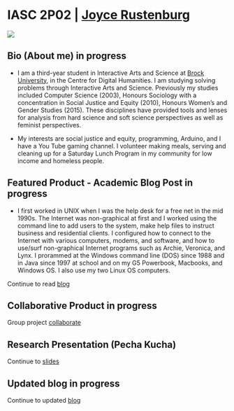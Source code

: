 #  IASC 2P02 | [Joyce Rustenburg](https://twitter.com/rustenburg_J)

![](images/rustenburgJ-AboutMe.png)

## Bio (About me) in progress

- I am a third-year student in Interactive Arts and Science at [Brock University](https://brocku.ca/humanities/humanities-research/humanities-research/humanities-research-institute), in the Centre for Digital Humanities. I am studying solving problems through Interactive Arts and Science. Previously my studies included Computer Science (2003), Honours Sociology with a concentration in Social Justice and Equity (2010), Honours Women’s and Gender Studies (2015). These disciplines have provided tools and lenses for analysis from hard science and soft science perspectives as well as feminist perspectives.

- My interests are social justice and equity, programming, Arduino, and I have a You Tube gaming channel. I volunteer making meals, serving and cleaning up for a Saturday Lunch Program in my community for low income and homeless people.

## Featured Product - Academic Blog Post in progress

- I first worked in UNIX when I was the help desk for a free net in the mid 1990s. The Internet was non-graphical at first and I worked using the command line to add users to the system, make help files to instruct business and residential clients. I configured how to connect to the Internet with various computers, modems, and software, and how to use/surf non-graphical Internet programs such as Archie, Veronica, and Lynx. I prorammed at the Windows command line (DOS) since 1988 and in Java since 1997 at school and on my G5 Powerbook, Macbooks, and Windows OS. I also use my two Linux OS computers.

Continue to read [blog](https://rustenburgJ.github.io/IASC-2P02/blog)

## Collaborative Product  in progress

Group project [collaborate](https://rustenburgJ.github.io/IASC-2P02/collaborate.html) 


## Research Presentation (Pecha Kucha)

Continue to [slides](https://rustenburgj.github.io/IASC-2P02/reveal/reveal_working/index.html)


## Updated blog  in progress

Continue to updated [blog](https://rustenburgJ.github.io/IASC-2P02/blog)


